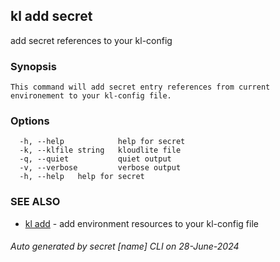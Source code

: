 ## kl add secret

add secret references to your kl-config

### Synopsis

```
This command will add secret entry references from current environement to your kl-config file.
```

### Options

```
  -h, --help            help for secret
  -k, --klfile string   kloudlite file
  -q, --quiet           quiet output
  -v, --verbose         verbose output
  -h, --help   help for secret
```

### SEE ALSO

* [kl add](kl_add.md)  - add environment resources to your kl-config file

###### Auto generated by secret [name] CLI on 28-June-2024
